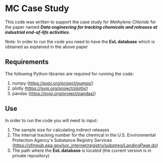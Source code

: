 # MC Case Study

This code was written to support the case study for *Methylene Chloride* for the paper named ***Data engineering for tracking chemicals and releases at industrial end-of-life activities***.

Note: In order to run the code you need to have the **EoL database** which is obtained as explained in the above paper

## Requirements

The following Python libraries are required for running the code:

1. numpy (https://pypi.org/project/numpy/)
2. plotly (https://pypi.org/project/plotly/)
3. pandas (https://pypi.org/project/pandas/)

## Use

In order to run the code you will need to input:

1. The sample size for calculating indirect releases
2. The internal tracking number for the chemical in the U.S. Environmental Protection Agency's Substance Registry Services (https://ofmpub.epa.gov/sor_internet/registry/substreg/LandingPage.do)
3. The path where the **EoL database** is located (the current version is in private repository)
